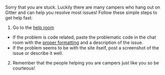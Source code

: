 Sorry that you are stuck. Luckily there are many campers who hang out on Gitter and can help you resolve most issues! Follow these simple steps to get help fast:

1. Go to the [help room](https://gitter.im/FreeCodeCamp/Help)
 *  If the problem is code related, paste the problematic code in the chat room with the [proper formatting](https://github.com/FreeCodeCamp/FreeCodeCamp/wiki/code-formatting) and a description of the issue.
 * If the problem seems to be with the site itself, post a screenshot of the issue or describe it well.

2. Remember that the people helping you are campers just like you so be courteous!